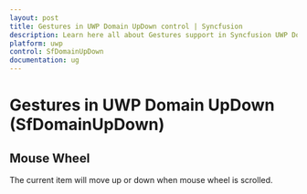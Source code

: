 ```yaml
---
layout: post
title: Gestures in UWP Domain UpDown control | Syncfusion
description: Learn here all about Gestures support in Syncfusion UWP Domain UpDown (SfDomainUpDown) control and more.
platform: uwp
control: SfDomainUpDown
documentation: ug
---
```


# Gestures in UWP Domain UpDown (SfDomainUpDown)

## Mouse Wheel

The current item will move up or down when mouse wheel is scrolled.

